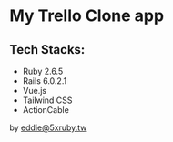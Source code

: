 # My Trello Clone app

## Tech Stacks: 

- Ruby 2.6.5
- Rails 6.0.2.1
- Vue.js
- Tailwind CSS
- ActionCable

by eddie@5xruby.tw

